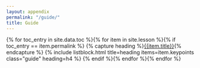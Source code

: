 ```yaml
---
layout: appendix
permalink: "/guide/"
title: Guide
---
```

{% for toc_entry in site.data.toc %}{% for item in site.lesson %}{% if toc_entry == item.permalink %}
{% capture heading %}<a href="..{{item.permalink}}">{{item.title}}</a>{% endcapture %}
{% include listblock.html title=heading items=item.keypoints class="guide" heading=h4 %}
{% endif %}{% endfor %}{% endfor %}
